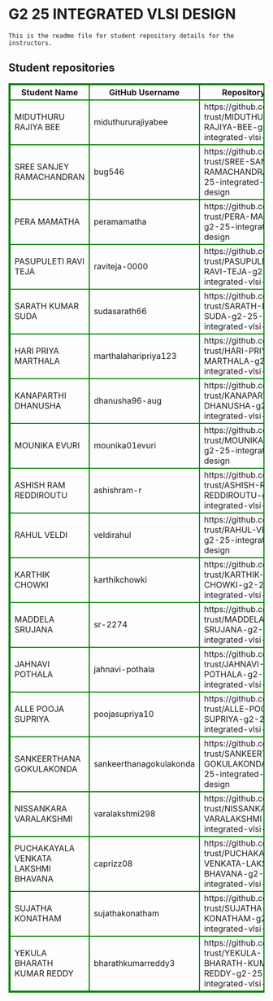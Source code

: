 # G2 25 INTEGRATED VLSI DESIGN
    This is the readme file for student repository details for the instructors.
## Student repositories 
<table style="border : 2px solid green; width:100%;">
<tr >
<th style="border : 2px solid green;">Student Name</th>
<th style="border : 2px solid green;">GitHub Username</th>
<th style="border : 2px solid green;">Repository link</th>
</tr>
<tr style="border : 2px solid green;">
<td style="border : 2px solid green;">MIDUTHURU RAJIYA BEE</td> 

<td style="border : 2px solid green;">miduthururajiyabee</td> 

<td style="border : 2px solid green;">https://github.com/sure-trust/MIDUTHURU-RAJIYA-BEE-g2-25-integrated-vlsi-design</td> 
</tr>

<tr style="border : 2px solid green;">
<td style="border : 2px solid green;">SREE SANJEY RAMACHANDRAN</td> 

<td style="border : 2px solid green;">bug546</td> 

<td style="border : 2px solid green;">https://github.com/sure-trust/SREE-SANJEY-RAMACHANDRAN-g2-25-integrated-vlsi-design</td> 
</tr>

<tr style="border : 2px solid green;">
<td style="border : 2px solid green;">PERA MAMATHA</td> 

<td style="border : 2px solid green;">peramamatha</td> 

<td style="border : 2px solid green;">https://github.com/sure-trust/PERA-MAMATHA-g2-25-integrated-vlsi-design</td> 
</tr>

<tr style="border : 2px solid green;">
<td style="border : 2px solid green;">PASUPULETI RAVI TEJA</td> 

<td style="border : 2px solid green;">raviteja-0000</td> 

<td style="border : 2px solid green;">https://github.com/sure-trust/PASUPULETI-RAVI-TEJA-g2-25-integrated-vlsi-design</td> 
</tr>

<tr style="border : 2px solid green;">
<td style="border : 2px solid green;">SARATH KUMAR SUDA</td> 

<td style="border : 2px solid green;">sudasarath66</td> 

<td style="border : 2px solid green;">https://github.com/sure-trust/SARATH-KUMAR-SUDA-g2-25-integrated-vlsi-design</td> 
</tr>

<tr style="border : 2px solid green;">
<td style="border : 2px solid green;">HARI PRIYA MARTHALA</td> 

<td style="border : 2px solid green;">marthalaharipriya123</td> 

<td style="border : 2px solid green;">https://github.com/sure-trust/HARI-PRIYA-MARTHALA-g2-25-integrated-vlsi-design</td> 
</tr>

<tr style="border : 2px solid green;">
<td style="border : 2px solid green;">KANAPARTHI DHANUSHA</td> 

<td style="border : 2px solid green;">dhanusha96-aug</td> 

<td style="border : 2px solid green;">https://github.com/sure-trust/KANAPARTHI-DHANUSHA-g2-25-integrated-vlsi-design</td> 
</tr>

<tr style="border : 2px solid green;">
<td style="border : 2px solid green;">MOUNIKA EVURI</td> 

<td style="border : 2px solid green;">mounika01evuri</td> 

<td style="border : 2px solid green;">https://github.com/sure-trust/MOUNIKA-EVURI-g2-25-integrated-vlsi-design</td> 
</tr>

<tr style="border : 2px solid green;">
<td style="border : 2px solid green;">ASHISH RAM REDDIROUTU</td> 

<td style="border : 2px solid green;">ashishram-r</td> 

<td style="border : 2px solid green;">https://github.com/sure-trust/ASHISH-RAM-REDDIROUTU-g2-25-integrated-vlsi-design</td> 
</tr>

<tr style="border : 2px solid green;">
<td style="border : 2px solid green;">RAHUL VELDI</td> 

<td style="border : 2px solid green;">veldirahul</td> 

<td style="border : 2px solid green;">https://github.com/sure-trust/RAHUL-VELDI-g2-25-integrated-vlsi-design</td> 
</tr>

<tr style="border : 2px solid green;">
<td style="border : 2px solid green;">KARTHIK CHOWKI</td> 

<td style="border : 2px solid green;">karthikchowki</td> 

<td style="border : 2px solid green;">https://github.com/sure-trust/KARTHIK-CHOWKI-g2-25-integrated-vlsi-design</td> 
</tr>

<tr style="border : 2px solid green;">
<td style="border : 2px solid green;">MADDELA SRUJANA</td> 

<td style="border : 2px solid green;">sr-2274</td> 

<td style="border : 2px solid green;">https://github.com/sure-trust/MADDELA-SRUJANA-g2-25-integrated-vlsi-design</td> 
</tr>

<tr style="border : 2px solid green;">
<td style="border : 2px solid green;">JAHNAVI POTHALA</td> 

<td style="border : 2px solid green;">jahnavi-pothala</td> 

<td style="border : 2px solid green;">https://github.com/sure-trust/JAHNAVI-POTHALA-g2-25-integrated-vlsi-design</td> 
</tr>

<tr style="border : 2px solid green;">
<td style="border : 2px solid green;">ALLE POOJA SUPRIYA</td> 

<td style="border : 2px solid green;">poojasupriya10</td> 

<td style="border : 2px solid green;">https://github.com/sure-trust/ALLE-POOJA-SUPRIYA-g2-25-integrated-vlsi-design</td> 
</tr>

<tr style="border : 2px solid green;">
<td style="border : 2px solid green;">SANKEERTHANA GOKULAKONDA</td> 

<td style="border : 2px solid green;">sankeerthanagokulakonda</td> 

<td style="border : 2px solid green;">https://github.com/sure-trust/SANKEERTHANA-GOKULAKONDA-g2-25-integrated-vlsi-design</td> 
</tr>

<tr style="border : 2px solid green;">
<td style="border : 2px solid green;">NISSANKARA VARALAKSHMI</td> 

<td style="border : 2px solid green;">varalakshmi298</td> 

<td style="border : 2px solid green;">https://github.com/sure-trust/NISSANKARA-VARALAKSHMI-g2-25-integrated-vlsi-design</td> 
</tr>

<tr style="border : 2px solid green;">
<td style="border : 2px solid green;">PUCHAKAYALA VENKATA LAKSHMI BHAVANA</td> 

<td style="border : 2px solid green;">caprizz08</td> 

<td style="border : 2px solid green;">https://github.com/sure-trust/PUCHAKAYALA-VENKATA-LAKSHMI-BHAVANA-g2-25-integrated-vlsi-design</td> 
</tr>

<tr style="border : 2px solid green;">
<td style="border : 2px solid green;">SUJATHA KONATHAM</td> 

<td style="border : 2px solid green;">sujathakonatham</td> 

<td style="border : 2px solid green;">https://github.com/sure-trust/SUJATHA-KONATHAM-g2-25-integrated-vlsi-design</td> 
</tr>

<tr style="border : 2px solid green;">
<td style="border : 2px solid green;">YEKULA BHARATH KUMAR REDDY</td> 

<td style="border : 2px solid green;">bharathkumarreddy3</td> 

<td style="border : 2px solid green;">https://github.com/sure-trust/YEKULA-BHARATH-KUMAR-REDDY-g2-25-integrated-vlsi-design</td> 
</tr>
